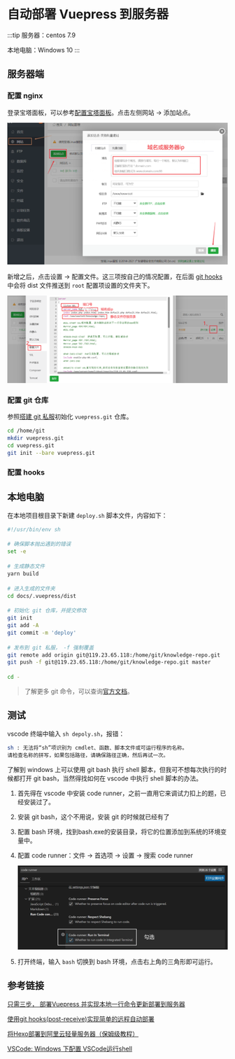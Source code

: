 # 自动部署 Vuepress 到服务器

:::tip
服务器：centos 7.9

本地电脑：Windows 10
:::

## 服务器端

### 配置 nginx

登录宝塔面板，可以参考[配置宝塔面板](0003、配置宝塔面板.md)。点击左侧网站 -> 添加站点。

![添加站点](./img/0004/step1-add-site.png)

新增之后，点击设置 -> 配置文件。这三项按自己的情况配置，在后面 [git hooks](0004、自动部署.md#配置-hooks) 中会将 dist 文件推送到 `root` 配置项设置的文件夹下。

![配置nginx](./img/0004/step2-nginx-conf.png)

### 配置 git 仓库

参照[搭建 git 私服](0002、搭建%20git%20私服.md)初始化 `vuepress.git` 仓库。

```bash
cd /home/git
mkdir vuepress.git
cd vuepress.git
git init --bare vuepress.git
```

### 配置 hooks

## 本地电脑

在本地项目根目录下新建 `deploy.sh` 脚本文件，内容如下：

```bash
#!/usr/bin/env sh

# 确保脚本抛出遇到的错误
set -e

# 生成静态文件
yarn build

# 进入生成的文件夹
cd docs/.vuepress/dist

# 初始化 git 仓库，并提交修改
git init
git add -A
git commit -m 'deploy'

# 发布到 git 私服， -f 强制覆盖
git remote add origin git@119.23.65.118:/home/git/knowledge-repo.git
git push -f git@119.23.65.118:/home/git/knowledge-repo.git master

cd -
```

> 了解更多 git 命令，可以查询[官方文档](https://git-scm.com/docs)。

## 测试

vscode 终端中输入 `sh depoly.sh`，报错：

```bash
sh : 无法将“sh”项识别为 cmdlet、函数、脚本文件或可运行程序的名称。
请检查名称的拼写，如果包括路径，请确保路径正确，然后再试一次。
```

了解到 windows 上可以使用 git bash 执行 shell 脚本，但我可不想每次执行的时候都打开 git bash，当然得找如何在 vscode 中执行 shell 脚本的办法。

1. 首先得在 vscode 中安装 code runner，之前一直用它来调试力扣上的题，已经安装过了。
   
2. 安装 git bash，这个不用说，安装 git 的时候就已经有了
   
3. 配置 bash 环境，找到bash.exe的安装目录，将它的位置添加到系统的环境变量中。
   
4. 配置 code runner：文件 -> 首选项 -> 设置 -> 搜索 code runner
   
   ![配置 code runner](./img/0004/step1-code-runner.png)

5. 打开终端，输入 `bash` 切换到 bash 环境，点击右上角的三角形即可运行。

## 参考链接

[只需三步， 部署Vuepress 并实现本地一行命令更新部署到服务器](http://chanwingwah.info/article/604eb2273c8ec67668f6fd41)

[使用git hooks(post-receive)实现简单的远程自动部署](https://www.imqianduan.com/git-svn/335.html)

[将Hexo部署到阿里云轻量服务器（保姆级教程）](https://hjxlog.com/posts/20191130a1.html#7-%E9%85%8D%E7%BD%AENginx)

[VSCode: Windows 下配置 VSCode运行shell](https://www.cnblogs.com/yongdaimi/p/15247771.html)